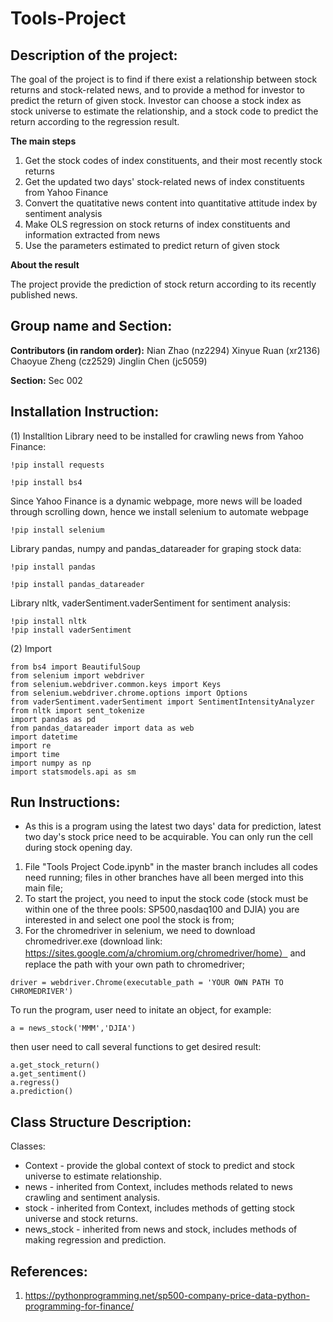# Tools-Project
## Description of the project:

The goal of the project is to find if there exist a relationship between stock returns and stock-related news, and to provide a method for investor to predict the return of given stock. Investor can choose a stock index as stock universe to estimate the relationship, and a stock code to predict the return according to the regression result.

**The main steps**
1. Get the stock codes of index constituents, and their most recently stock returns
2. Get the updated two days' stock-related news of index constituents from Yahoo Finance
3. Convert the quatitative news content into quantitative attitude index by sentiment analysis
4. Make OLS regression on stock returns of index constituents and information extracted from news
5. Use the parameters estimated to predict return of given stock

**About the result**

The project provide the prediction of stock return according to its recently published news.

## Group name and Section:

**Contributors (in random order):**
Nian Zhao (nz2294)
Xinyue Ruan (xr2136)
Chaoyue Zheng (cz2529)
Jinglin Chen (jc5059)

**Section:**
Sec 002


## Installation Instruction:

(1) Installtion
Library need to be installed for crawling news from Yahoo Finance:
```
!pip install requests
```
```
!pip install bs4
```
Since Yahoo Finance is a dynamic webpage, more news will be loaded through scrolling down, hence we install selenium to automate webpage
```
!pip install selenium
```
Library pandas, numpy and pandas_datareader for graping stock data:
```
!pip install pandas
```
```
!pip install pandas_datareader
```

Library nltk, vaderSentiment.vaderSentiment for sentiment analysis:
```
!pip install nltk
!pip install vaderSentiment
```
(2) Import
```
from bs4 import BeautifulSoup
from selenium import webdriver
from selenium.webdriver.common.keys import Keys  
from selenium.webdriver.chrome.options import Options
from vaderSentiment.vaderSentiment import SentimentIntensityAnalyzer
from nltk import sent_tokenize
import pandas as pd
from pandas_datareader import data as web
import datetime
import re
import time
import numpy as np
import statsmodels.api as sm
```



## Run Instructions:


* As this is a program using the latest two days' data for prediction, latest two day's stock price need to be acquirable. You can only run the cell during stock opening day.

1. File "Tools Project Code.ipynb" in the master branch includes all codes need running; files in other branches have all been merged into this main file;
2. To start the project, you need to input the stock code (stock must be within one of the three pools: SP500,nasdaq100 and DJIA) you are interested in and select one pool the stock is from;
3. For the chromedriver in selenium, we need to download chromedriver.exe (download link: https://sites.google.com/a/chromium.org/chromedriver/home） and replace the path with your own path to chromedriver;
```
driver = webdriver.Chrome(executable_path = 'YOUR OWN PATH TO CHROMEDRIVER')
```

To run the program, user need to initate an object, for example:
```
a = news_stock('MMM','DJIA')
```
then user need to call several functions to get desired result:
```
a.get_stock_return()
a.get_sentiment()
a.regress()
a.prediction()
```

## Class Structure Description:
Classes:  
* Context - provide the global context of stock to predict and stock universe to estimate relationship.  
* news - inherited from Context, includes methods related to news crawling and sentiment analysis.  
* stock - inherited from Context, includes methods of getting stock universe and stock returns.  
* news_stock - inherited from news and stock, includes methods of making regression and prediction.  

## References:
1. https://pythonprogramming.net/sp500-company-price-data-python-programming-for-finance/
